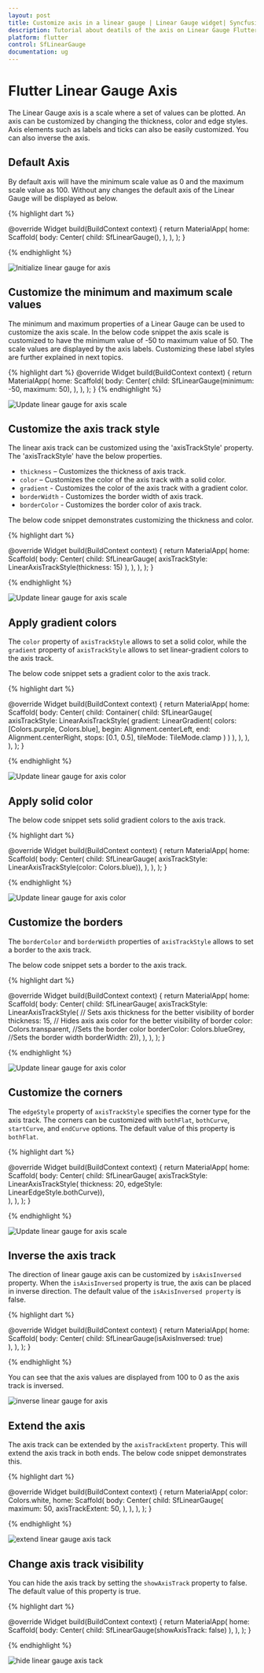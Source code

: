 ```yaml
---
layout: post
title: Customize axis in a linear gauge | Linear Gauge widget| Syncfusion
description: Tutorial about deatils of the axis on Linear Gauge Flutter widget | Flutter Linear Gauge widget documentation|
platform: flutter
control: SfLinearGauge
documentation: ug
---
```


# Flutter Linear Gauge Axis

The Linear Gauge axis is a scale where a set of values can be plotted. An axis can be customized by changing the thickness, color and edge styles. Axis elements such as labels and ticks can also be easily customized. You can also inverse the axis.

## Default Axis

By default axis will have the minimum scale value as 0 and the maximum scale value as 100. Without any changes the default axis of the Linear Gauge will be displayed as below. 

{% highlight dart %} 

  @override
  Widget build(BuildContext context) {
    return MaterialApp(
      home: Scaffold(
        body: Center(
          child: SfLinearGauge(),
        ),
      ),
    );
  }

{% endhighlight %}

![Initialize linear gauge for axis](images/getting-started/default_linear_gauge.png)

## Customize the minimum and maximum scale values

The minimum and maximum properties of a Linear Gauge can be used to customize the axis scale. In the below code snippet the axis scale is customized to have the minimum value of -50 to maximum value of 50. The scale values are displayed by the axis labels. Customizing these label styles are further explained in next topics.  

{% highlight dart %} 
  @override
  Widget build(BuildContext context) {
    return MaterialApp(
      home: Scaffold(
        body: Center(
          child: SfLinearGauge(minimum: -50, maximum: 50),
        ),
      ),
    );
  }
{% endhighlight %}

![Update linear gauge for axis scale](images/axis/minmax_axis_linear_gauge.png)

## Customize the axis track style

The linear axis track can be customized using the 'axisTrackStyle' property. The 'axisTrackStyle' have the below properties.

* `thickness` – Customizes the thickness of axis track.
* `color` – Customizes the color of the axis track with a solid color.
* `gradient` - Customizes the color of the axis track with a gradient color.
* `borderWidth` - Customizes the border width of axis track.
* `borderColor` - Customizes the border color of axis track.

The below code snippet demonstrates customizing the thickness and color.

{% highlight dart %} 

  @override
  Widget build(BuildContext context) {
    return MaterialApp(
      home: Scaffold(
        body: Center(
            child: SfLinearGauge(
                axisTrackStyle: LinearAxisTrackStyle(thickness: 15)
            ),
          ),
        ),
    );
  }

{% endhighlight %}

![Update linear gauge for axis scale](images/axis/axis_thickness.png)

## Apply gradient colors

The `color` property of `axisTrackStyle` allows to set a solid color, while the `gradient` property of `axisTrackStyle` allows to set linear-gradient colors to the axis track.

The below code snippet sets a gradient color to the axis track.

{% highlight dart %} 

  @override
  Widget build(BuildContext context) {
    return MaterialApp(
      home: Scaffold(
        body: Center(
          child: Container(
            child: SfLinearGauge(
                axisTrackStyle: LinearAxisTrackStyle(
                  gradient: LinearGradient(
                        colors: [Colors.purple, Colors.blue],
                        begin: Alignment.centerLeft,
                        end: Alignment.centerRight,
                        stops: [0.1, 0.5],
                        tileMode: TileMode.clamp
                  )
                )
              ),
            ),
          ),
      ),
    );
  }

{% endhighlight %}

![Update linear gauge for axis color](images/axis/axis_gradient.png)

## Apply solid color

The below code snippet sets solid gradient colors to the axis track.

{% highlight dart %} 

  @override
  Widget build(BuildContext context) {
    return MaterialApp(
      home: Scaffold(
        body: Center(
            child: SfLinearGauge(
                axisTrackStyle: LinearAxisTrackStyle(color: Colors.blue)),
        ),
      ),
    );
  }

{% endhighlight %}

![Update linear gauge for axis color](images/axis/axis_solid_color.png)

## Customize the borders

The `borderColor` and `borderWidth` properties of `axisTrackStyle` allows to set a border to the axis track.

The below code snippet sets a border to the axis track.

{% highlight dart %} 

   @override
  Widget build(BuildContext context) {
    return MaterialApp(
      home: Scaffold(
        body: Center(
          child: SfLinearGauge(
              axisTrackStyle: LinearAxisTrackStyle(
                  // Sets axis thickness for the better visibility of border
                  thickness: 15,
                  // Hides axis axis color for the better visibility of border
                  color: Colors.transparent,
                  //Sets the border color
                  borderColor: Colors.blueGrey,
                  //Sets the border width
                  borderWidth: 2)),
        ),
      ),
    );
  }

{% endhighlight %}

![Update linear gauge for axis color](images/axis/axis_border.png)

## Customize the corners

The `edgeStyle` property of `axisTrackStyle` specifies the corner type for the axis track. The corners can be customized with `bothFlat`, `bothCurve`, `startCurve`, and `endCurve` options. The default value of this property is `bothFlat`.

{% highlight dart %} 

  @override
  Widget build(BuildContext context) {
    return MaterialApp(
      home: Scaffold(
        body: Center(
            child: SfLinearGauge(
                axisTrackStyle: LinearAxisTrackStyle(
                    thickness: 20, edgeStyle: LinearEdgeStyle.bothCurve)),          
        ),
      ),
    );
  }

{% endhighlight %}

![Update linear gauge for axis scale](images/axis/axis_corner_style.png)

## Inverse the axis track

The direction of linear gauge axis can be customized by `isAxisInversed` property.
When the `isAxisInversed` property is true, the axis can be placed in inverse direction. The default value of the `isAxisInversed property` is false.

{% highlight dart %} 

  @override
  Widget build(BuildContext context) {
    return MaterialApp(
      home: Scaffold(
        body: Center(
            child: SfLinearGauge(isAxisInversed: true)         
        ),
      ),
    );
  }

{% endhighlight %}

You can see that the axis values are displayed from 100 to 0 as the axis track is inversed.

![inverse linear gauge for axis](images/axis/axis_inversed.png)

## Extend the axis

The axis track can be extended by the `axisTrackExtent` property. This will extend the axis track in both ends. The below code snippet demonstrates this. 

{% highlight dart %} 

  @override
  Widget build(BuildContext context) {
    return MaterialApp(
      color: Colors.white,
      home: Scaffold(
        body: Center(
          child: SfLinearGauge(
            maximum: 50,
            axisTrackExtent: 50,
          ),
        ),
      ),
    );
  }

{% endhighlight %}

![extend linear gauge axis tack](images/axis/extend_axis.png)

## Change axis track visibility

You can hide the axis track by setting the `showAxisTrack` property to false. The default value of this property is true.

{% highlight dart %} 

  @override
  Widget build(BuildContext context) {
    return MaterialApp(
      home: Scaffold(
        body: Center(
            child: SfLinearGauge(showAxisTrack: false)
        ),
      ),
    );
  }

{% endhighlight %}

![hide linear gauge axis tack](images/axis/hide_axis_track.png)
